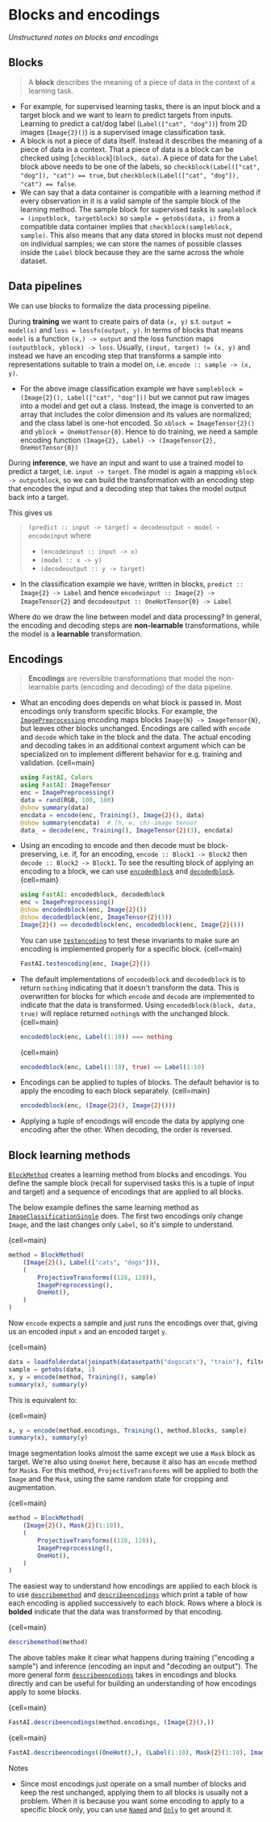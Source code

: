 # Blocks and encodings

_Unstructured notes on blocks and encodings_

## Blocks

> A **block** describes the meaning of a piece of data in the context of a learning task.

- For example, for supervised learning tasks, there is an input block and a target block and we want to learn to predict targets from inputs. Learning to predict a cat/dog label (`Label(["cat", "dog"])`) from 2D images (`Image{2}()`) is a supervised image classification task.
- A block is not a piece of data itself. Instead it describes the meaning of a piece of data in a context. That a piece of data is a block can be checked using [`checkblock`]`(block, data)`. A piece of data for the `Label` block above needs to be one of the labels, so `checkblock(Label(["cat", "dog"]), "cat") == true`, but `checkblock(Label(["cat", "dog"]), "cat") == false`.
- We can say that a data container is compatible with a learning method if every observation in it is a valid sample of the sample block of the learning method. The sample block for supervised tasks is `sampleblock = (inputblock, targetblock)` so `sample = getobs(data, i)` from a compatible data container implies that `checkblock(sampleblock, sample)`. This also means that any data stored in blocks must not depend on individual samples; we can store the names of possible classes inside the `Label` block because they are the same across the whole dataset.


## Data pipelines

We can use blocks to formalize the data processing pipeline.

During **training** we want to create pairs of data `(x, y)` s.t. `output = model(x)` and `loss = lossfn(output, y)`. In terms of blocks that means `model` is a function `(x,) -> output` and the loss function maps `(outputblock, yblock) -> loss`. Usually, `(input, target) != (x, y)` and instead we have an encoding step that transforms a sample into representations suitable to train a model on, i.e. `encode :: sample -> (x, y)`.

- For the above image classification example we have `sampleblock = (Image{2}(), Label(["cat", "dog"]))` but we cannot put raw images into a model and get out a class. Instead, the image is converted to an array that includes the color dimension and its values are normalized; and the class label is one-hot encoded. So `xblock = ImageTensor{2}()` and `yblock = OneHotTensor{0}`. Hence to do training, we need a sample encoding function `(Image{2}, Label) -> (ImageTensor{2}, OneHotTensor{0})`

During **inference**, we have an input and want to use a trained model to predict a target, i.e. `input -> target`. The model is again a mapping `xblock -> outputblock`, so we can build the transformation with an encoding step that encodes the input and a decoding step that takes the model output back into a target. 

This gives us
> `(predict :: input -> target) = decodeoutput ∘ model ∘ encodeinput`
> where 
> - `(encodeinput :: input -> x)`
> - `(model :: x -> y)`
> - `(decodeoutput :: y -> target)`

- In the classification example we have, written in blocks, `predict :: Image{2} -> Label` and hence `encodeinput :: Image{2} -> ImageTensor{2}` and `decodeoutput :: OneHotTensor{0} -> Label`

Where do we draw the line between model and data processing? In general, the encoding and decoding steps are **non-learnable** transformations, while the model is a **learnable** transformation.

## Encodings

> **Encodings** are reversible transformations that model the non-learnable parts (encoding and decoding) of the data pipeline.

- What an encoding does depends on what block is passed in. Most encodings only transform specific blocks. For example, the [`ImagePreprocessing`](#) encoding maps blocks `Image{N} -> ImageTensor{N}`, but leaves other blocks unchanged. Encodings are called with `encode` and `decode` which take in the block and the data. The actual encoding and decoding takes in an additional context argument which can be specialized on to implement different behavior for e.g. training and validation.
    {cell=main}
    ```julia
    using FastAI, Colors
    using FastAI: ImageTensor
    enc = ImagePreprocessing()
    data = rand(RGB, 100, 100)
    @show summary(data)
    encdata = encode(enc, Training(), Image{2}(), data)
    @show summary(encdata)  # (h, w, ch)-image tensor
    data_ = decode(enc, Training(), ImageTensor{2}(3), encdata)
    ```
- Using an encoding to encode and then decode must be block-preserving, i.e. if, for an encoding, `encode :: Block1 -> Block2` then `decode :: Block2 -> Block1`. To see the resulting block of applying an encoding to a block, we can use [`encodedblock`](#) and [`decodedblock`](#).
    {cell=main}
    ```julia
    using FastAI: encodedblock, decodedblock
    enc = ImagePreprocessing()
    @show encodedblock(enc, Image{2}())
    @show decodedblock(enc, ImageTensor{2}(3))
    Image{2}() == decodedblock(enc, encodedblock(enc, Image{2}()))
    ```
    You can use [`testencoding`](#) to test these invariants to make sure an encoding is implemented properly for a specific block.
    {cell=main}

    ```julia
    FastAI.testencoding(enc, Image{2}())
    ```
- The default implementations of `encodedblock` and `decodedblock` is to return `nothing` indicating that it doesn't transform the data. This is overwritten for blocks for which `encode` and `decode` are implemented to indicate that the data is transformed. Using `encodedblock(block, data, true)` will replace returned `nothing`s with the unchanged block.
    {cell=main}
    ```julia
    encodedblock(enc, Label(1:10)) === nothing
    ```
    {cell=main}
    ```julia
    encodedblock(enc, Label(1:10), true) == Label(1:10)
    ```
- Encodings can be applied to tuples of blocks. The default behavior is to apply the encoding to each block separately.
    {cell=main}
    ```julia
    encodedblock(enc, (Image{2}(), Image{2}()))
    ```

- Applying a tuple of encodings will encode the data by applying one encoding after the other. When decoding, the order is reversed.

## Block learning methods

[`BlockMethod`](#) creates a learning method from blocks and encodings. You define the sample block (recall for supervised tasks this is a tuple of input and target) and a sequence of encodings that are applied to all blocks.

The below example defines the same learning method as [`ImageClassificationSingle`](#) does. The first two encodings only change `Image`, and the last changes only `Label`, so it's simple to understand.

{cell=main}
```julia
method = BlockMethod(
    (Image{2}(), Label(["cats", "dogs"])),
    (
        ProjectiveTransforms((128, 128)),
        ImagePreprocessing(),
        OneHot(),
    )
)
```

Now `encode` expects a sample and just runs the encodings over that, giving us an encoded input `x` and an encoded target `y`.

{cell=main}
```julia
data = loadfolderdata(joinpath(datasetpath("dogscats"), "train"), filterfn=isimagefile, loadfn=(loadfile, parentname))
sample = getobs(data, 1)
x, y = encode(method, Training(), sample)
summary(x), summary(y)
```

This is equivalent to:

{cell=main}
```julia
x, y = encode(method.encodings, Training(), method.blocks, sample)
summary(x), summary(y)
```

Image segmentation looks almost the same except we use a `Mask` block as target. We're also using `OneHot` here, because it also has an `encode` method for `Mask`s. For this method, `ProjectiveTransforms` will be applied to both the `Image` and the `Mask`, using the same random state for cropping and augmentation.

{cell=main}
```julia
method = BlockMethod(
    (Image{2}(), Mask{2}(1:10)),
    (
        ProjectiveTransforms((128, 128)),
        ImagePreprocessing(),
        OneHot(),
    )
)
```

The easiest way to understand how encodings are applied to each block is to use [`describemethod`](#) and [`describeencodings`](#) which print a table of how each encoding is applied successively to each block. Rows where a block is **bolded** indicate that the data was transformed by that encoding.

{cell=main}
```julia
describemethod(method)
```

The above tables make it clear what happens during training ("encoding a sample") and inference (encoding an input and "decoding an output"). The more general form [`describeencodings`](#) takes in encodings and blocks directly and can be useful for building an understanding of how encodings apply to some blocks.

{cell=main}
```julia
FastAI.describeencodings(method.encodings, (Image{2}(),))
```

{cell=main}
```julia
FastAI.describeencodings((OneHot(),), (Label(1:10), Mask{2}(1:10), Image{2}()))
```

Notes

- Since most encodings just operate on a small number of blocks and keep the rest unchanged, applying them to all blocks is usually not a problem. When it is because you want some encoding to apply to a specific block only, you can use [`Named`](#) and [`Only`](#) to get around it.
